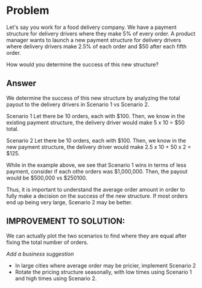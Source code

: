 # Problem

Let's say you work for a food delivery company. We have a payment structure for delivery drivers where they make 5% of every order. A product manager wants to launch a new payment structure for delivery drivers where delivery drivers make 2.5% of each order and $50 after each fifth order.

How would you determine the success of this new structure?

## Answer

We determine the success of this new structure by analyzing the
total payout to the delivery drivers in Scenario 1 vs Scenario 2.

Scenario 1
Let there be 10 orders, each with $100. Then, we know in the
existing payment structure, the delivery driver would make
5 x 10 = $50 total.

Scenario 2
Let there be 10 orders, each with $100. Then, we know in the new
payment structure, the delivery driver would make
2.5 x 10 + 50 x 2 = $125.

While in the example above, we see that Scenario 1 wins in terms
of less payment, consider if each othe orders was $1,000,000.
Then, the payout would be $500,000 vs $250100.

Thus, it is important to understand the average order amount
in order to fully make a decision on the success of the new
structure. If most orders end up being very large, Scenario 2
may be better.

## IMPROVEMENT TO SOLUTION:

We can actually plot the two scenarios to find where they
are equal after fixing the total number of orders.

_Add a business suggestion_

- In large cities where average order may be pricier, implement
  Scenario 2
- Rotate the pricing structure seasonally, with low times using
  Scenario 1 and high times using Scenario 2.
